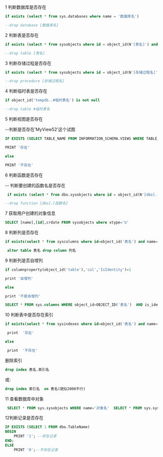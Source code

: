 
1 判断数据库是否存在

```sql
if exists (select * from sys.databases where name = '数据库名')  

--drop database [数据库名] 
```

2 判断表是否存在

```sql
if exists (select * from sysobjects where id = object_id(N'[表名]') and OBJECTPROPERTY(id, N'IsUserTable') = 1)  

--drop table [表名]  
```

3 判断存储过程是否存在

```sql
if exists (select * from sysobjects where id = object_id(N'[存储过程名]') and OBJECTPROPERTY(id, N'IsProcedure') = 1)  

--drop procedure [存储过程名]
```

4 判断临时表是否存在

```sql
if object_id('tempdb..#临时表名') is not null    

--drop table #临时表名 
```

5 判断视图是否存在  

--判断是否存在'MyView52'这个试图

```sql
IF EXISTS (SELECT TABLE_NAME FROM INFORMATION_SCHEMA.VIEWS WHERE TABLE_NAME = N'MyView52')

PRINT '存在'

else

PRINT '不存在'
```

6 判断函数是否存在 

--  判断要创建的函数名是否存在    

 

```sql
 if exists (select * from dbo.sysobjects where id = object_id(N'[dbo].[函数名]') and xtype in (N'FN', N'IF', N'TF'))    

--drop function [dbo].[函数名]  
```

7 获取用户创建的对象信息 

```sql
SELECT [name],[id],crdate FROM sysobjects where xtype='U' 
```

8 判断列是否存在

```sql
if exists(select * from syscolumns where id=object_id('表名') and name='列名')  

 alter table 表名 drop column 列名
```

9 判断列是否自增列

```sql
if columnproperty(object_id('table'),'col','IsIdentity')=1  

print '自增列'  

else  

print '不是自增列'

SELECT * FROM sys.columns WHERE object_id=OBJECT_ID('表名')  AND is_identity=1 
```

10 判断表中是否存在索引

```sql
if exists(select * from sysindexes where id=object_id('表名') and name='索引名')    

 print  '存在'    

else    

 print  '不存在'
```



删除索引 

```sql
drop index 表名.索引名 
```

或:

```sql
drop index 索引名  on 表名(貌似2000不行)
```

11 查看数据库中对象

```sql
 SELECT * FROM sys.sysobjects WHERE name='对象名'  SELECT * FROM sys.sysobjects WHERE name='对象名'
```

12判断记录是否存在

```sql
IF EXISTS (SELECT 1 FROM dbo.TableName)
BEGIN
    PRINT '1'; --存在记录
END;
ELSE
    PRINT '0';--不存在记录
```

